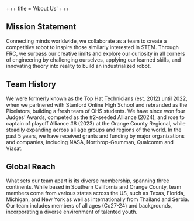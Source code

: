 +++
title = 'About Us'
+++

## Mission Statement

Connecting minds worldwide, we collaborate as a team to create a competitive robot to inspire those similarly interested in STEM.
Through FRC, we surpass our creative limits and explore our curiosity in all corners of engineering by challenging ourselves, applying our learned skills, and innovating theory into reality to build an industrialized robot.

## Team History

We were formerly known as the Top Hat Technicians (est. 2012) until 2022,
when we partnered with Stanford Online High School and rebranded as the Pixelators,
building a fresh team of OHS students.
We have since won four Judges’ Awards, competed as the #2-seeded Alliance (2024),
and rose to captain of playoff Alliance #8 (2023) at the Orange County Regional,
while steadily expanding across all age groups and regions of the world.
In the past 5 years, we have received grants and funding by major organizations and companies,
including NASA, Northrop-Grumman, Qualcomm and Viasat.

## Global Reach

What sets our team apart is its diverse membership, spanning three continents.
While based in Southern California and Orange County, team members come from various states across the US, such as Texas, Florida, Michigan, and New York as well as internationally from Thailand and Serbia.
Our team includes members of all ages (Co27-24) and backgrounds, incorporating a diverse environment of talented youth. 

